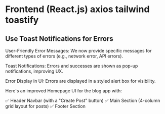 # Frontend (React.js) axios tailwind toastify

## Use Toast Notifications for Errors

User-Friendly Error Messages: We now provide specific messages for different types of errors (e.g., network error, API errors).

Toast Notifications: Errors and successes are shown as pop-up notifications, improving UX.

Error Display in UI: Errors are displayed in a styled alert box for visibility.

Here's an improved Homepage UI for the blog app with:

✅ Header Navbar (with a "Create Post" button)
✅ Main Section (4-column grid layout for posts)
✅ Footer Section

